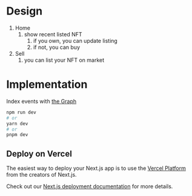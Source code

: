 # Design
1. Home
    1. show recent listed NFT
        1. if you own, you can update listing
        2. if not, you can buy
2. Sell
    1. you can list your NFT on market

# Implementation
Index events with [the Graph](https://thegraph.com/)

```bash
npm run dev
# or 
yarn dev
# or
pnpm dev
```

## Deploy on Vercel

The easiest way to deploy your Next.js app is to use the [Vercel Platform](https://vercel.com/new?utm_medium=default-template&filter=next.js&utm_source=create-next-app&utm_campaign=create-next-app-readme) from the creators of Next.js.

Check out our [Next.js deployment documentation](https://nextjs.org/docs/deployment) for more details.
